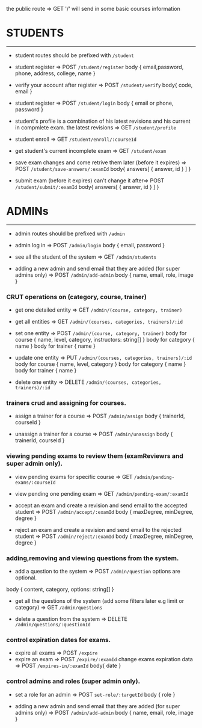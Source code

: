 the public route => GET '/'
will send in some basic courses information







# STUDENTS

---

* student routes should be prefixed with `/student`
* student register => POST `/student/register`
body {
   email,password, phone, address, college, name
}

* verify your account after register => POST `/student/verify`
body{
  code, email
}

* student register => POST `/student/login`
body {
  email or phone, password
}

* student's profile is a combination of his latest revisions and his current in compmlete exam.
the latest revisions => GET `/student/profile`

* student enroll => GET `/student/enroll/:courseId`
* get student's current incomplete exam => GET `/student/exam`
* save exam changes and come retrive them later (before it expires) => POST `/student/save-answers/:examId`
body{
  answers[ 
     { answer, id }
  ]
}

* submit exam (before it expires) can't change it after=> POST `/student/submit/:examId`
body{
  answers[ 
    { answer, id }
  ]
}





# ADMINs

---

* admin routes should be prefixed with `/admin`

* admin log in => POST `/admin/login`
body {
  email, password
}

* see all the student of the system => GET `/admin/students`

* adding a new admin and send email that they are added (for super admins only) => POST `/admin/add-admin`
body {
  name, email, role, image
}

### CRUT operations on (category, course, trainer)

* get one detailed entity => GET `/admin/(course, category, trainer)`
* get all entities => GET `/admin/(courses, categories, trainers)/:id`
* set one entity => POST `/admin/(course, category, trainer)`
 body for course {
  name, level, category, instructors: string[]
}
 body for category {
  name
}
 body for trainer {
  name
}
* update one entity => PUT `/admin/(courses, categories, trainers)/:id`
body for course {
  name, level, category
}
body for category {
  name
}
body for trainer {
  name
}

* delete one entity => DELETE `/admin/(courses, categories, trainers)/:id`

### trainers crud and assigning for courses.

* assign a trainer for a course => POST `/admin/assign`
body {
  trainerId, courseId
}

* unassign a trainer for a course => POST `/admin/unassign`
body {
  trainerId, courseId
}
### viewing pending exams to review them (examReviewrs and super admin only). 

* view pending exams for specific course => GET `/admin/pending-exams/:courseId`
* view pending one pending exam => GET `/admin/pending-exam/:examId`

* accept an exam and create a revision
and send email to the accepted student => POST `/admin/accept/:examId`
body {
  maxDegree, minDegree, degree
}

* reject an exam and create a revision
and send email to the rejected student => POST `/admin/reject/:examId`
body {
  maxDegree, minDegree, degree
}

### adding,removing and viewing questions from the system.
* add a question to the system => POST `/admin/question`
options are optional.

body {
  content, category, options: string[]
}

* get all the questions of the system
(add some filters later e.g limit or category) => GET `/admin/questions`

* delete a question from the system => DELETE `/admin/questions/:questionId`

### control expiration dates for exams.

* expire all exams => POST `/expire`
* expire an exam => POST `/expire/:examId`
change exams expiration data => POST `/expires-in/:examId`
body{
  date
}

### control admins and roles (super admin only).
* set a role for an admin => POST `set-role/:targetId`
body {
   role
}

* adding a new admin and send email that they are added (for super admins only) => POST `/admin/add-admin`
body {
name, email, role, image
}
